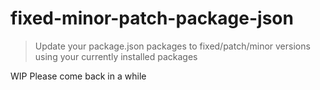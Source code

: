 # fixed-minor-patch-package-json

>Update your package.json packages to fixed/patch/minor versions using your currently installed packages

WIP
Please come back in a while